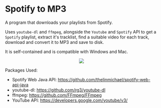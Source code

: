 # Spotify to MP3
A program that downloads your playlists from Spotify.

Uses `youtube-dl` and `ffmpeg`, alongside the `Youtube` and `Spotify` API to get a `Spotify` playlist, extract it's tracklist, find a suitable video for each track, download and convert it to MP3 and save to disk.

It is self-contained and is compatible with Windows and Mac.

<p align="center"><img src="https://i.imgur.com/lVUGSLW.png" data-canonical-src="https://i.imgur.com/lVUGSLW.png" /></p>

Packages Used:
- Spotify Web Java API: https://github.com/thelinmichael/spotify-web-api-java
- youtube-dl: https://github.com/rg3/youtube-dl
- ffmpeg: https://github.com/FFmpeg/FFmpeg
- YouTube API: https://developers.google.com/youtube/v3/
